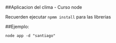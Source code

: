 ##Aplicacion del clima - Curso node

Recuerden ejecutar ``` npmm install ``` para las librerias

##Ejemplo:
```
node app -d "santiago"
```